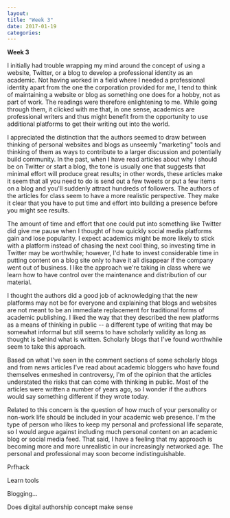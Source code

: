 ```yaml
---
layout:
title: "Week 3"
date: 2017-01-19
categories:
---
```

**Week 3**

I initially had trouble wrapping my mind around the concept of using a website, Twitter, or a blog to develop a professional identity as an academic. Not having worked in a field where I needed a professional identity apart from the one the corporation provided for me, I tend to think of maintaining a website or blog as something one does for a hobby, not as part of work. The readings were therefore enlightening to me. While going through them, it clicked with me that, in one sense, academics are professional writers and thus might benefit from the opportunity to use additional platforms to get their writing out into the world.

I appreciated the distinction that the authors seemed to draw between thinking of personal websites and blogs as unseemly "marketing" tools and thinking of them as ways to contribute to a larger discussion and potentially build community. In the past, when I have read articles about why I should be on Twitter or start a blog, the tone is usually one that suggests that minimal effort will produce great results; in other words, these articles make it seem that all you need to do is send out a few tweets or put a few items on a blog and you'll suddenly attract hundreds of followers. The authors of the articles for class seem to have a more realistic perspective. They make it clear that you have to put time and effort into building a presence before you might see results.

The amount of time and effort that one could put into something like Twitter did give me pause when I thought of how quickly social media platforms gain and lose popularity. I expect academics might be more likely to stick with a platform instead of chasing the next cool thing, so investing time in Twitter may be worthwhile; however, I'd hate to invest considerable time in putting content on a blog site only to have it all disappear if the company went out of business. I like the approach we're taking in class where we learn how to have control over the maintenance and distribution of our material.

I thought the authors did a good job of acknowledging that the new platforms may not be for everyone and explaining that blogs and websites are not meant to be an immediate replacement for traditional forms of academic publishing. I liked the way that they described the new platforms as a means of thinking in public -- a different type of writing that may be somewhat informal but still seems to have scholarly validity as long as thought is behind what is written. Scholarly blogs that I've found worthwhile seem to take this approach.

Based on what I've seen in the comment sections of some scholarly blogs and from news articles I've read about academic bloggers who have found themselves enmeshed in controversy, I'm of the opinion that the articles understated the risks that can come with thinking in public. Most of the articles were written a number of years ago, so I wonder if the authors would say something different if they wrote today.  

Related to this concern is the question of how much of your personality or non-work life should be included in your academic web presence. I'm the type of person who likes to keep my personal and professional life separate, so I would argue against including much personal content on an academic blog or social media feed. That said, I have a feeling that my approach is becoming more and more unrealistic in our increasingly networked age. The personal and professional may soon become indistinguishable.







Prfhack

Learn tools

Blogging...

Does digital authorship concept make sense
